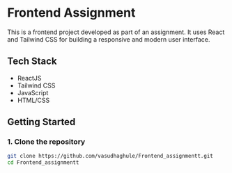 # Frontend Assignment

This is a frontend project developed as part of an assignment. It uses React and Tailwind CSS for building a responsive and modern user interface.

##  Tech Stack

- ReactJS
- Tailwind CSS
- JavaScript
- HTML/CSS

##  Getting Started

### 1. Clone the repository

```bash
git clone https://github.com/vasudhaghule/Frontend_assignmentt.git
cd Frontend_assignmentt
